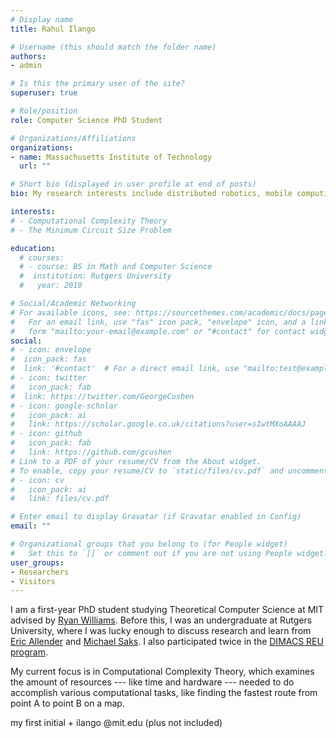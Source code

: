```yaml
---
# Display name
title: Rahul Ilango

# Username (this should match the folder name)
authors:
- admin

# Is this the primary user of the site?
superuser: true

# Role/position
role: Computer Science PhD Student

# Organizations/Affiliations
organizations:
- name: Massachusetts Institute of Technology
  url: ""

# Short bio (displayed in user profile at end of posts)
bio: My research interests include distributed robotics, mobile computing and programmable matter.

interests:
# - Computational Complexity Theory
# - The Minimum Circuit Size Problem

education:
  # courses:
  # - course: BS in Math and Computer Science
  #  institution: Rutgers University
  #   year: 2019

# Social/Academic Networking
# For available icons, see: https://sourcethemes.com/academic/docs/page-builder/#icons
#   For an email link, use "fas" icon pack, "envelope" icon, and a link in the
#   form "mailto:your-email@example.com" or "#contact" for contact widget.
social:
# - icon: envelope
#  icon_pack: fas
#  link: '#contact'  # For a direct email link, use "mailto:test@example.org".
# - icon: twitter
#   icon_pack: fab
#  link: https://twitter.com/GeorgeCushen
# - icon: google-scholar
#   icon_pack: ai
#   link: https://scholar.google.co.uk/citations?user=sIwtMXoAAAAJ
# - icon: github
#   icon_pack: fab
#   link: https://github.com/gcushen
# Link to a PDF of your resume/CV from the About widget.
# To enable, copy your resume/CV to `static/files/cv.pdf` and uncomment the lines below.
# - icon: cv
#   icon_pack: ai
#   link: files/cv.pdf

# Enter email to display Gravatar (if Gravatar enabled in Config)
email: ""

# Organizational groups that you belong to (for People widget)
#   Set this to `[]` or comment out if you are not using People widget.
user_groups:
- Researchers
- Visitors
---
```


I am a first-year PhD student studying Theoretical Computer Science at MIT advised by [Ryan Williams](https://people.csail.mit.edu/rrw/). Before this, I was an  undergraduate at Rutgers University, where I was lucky enough to discuss research and learn from [Eric Allender](https://www.cs.rutgers.edu/~allender/) and [Michael Saks](https://sites.math.rutgers.edu/~saks/). I also participated twice in the [DIMACS REU program](https://reu.dimacs.rutgers.edu/).

My current focus is in Computational Complexity Theory, which examines the amount of resources --- like time and hardware --- needed to do accomplish various computational tasks, like finding the fastest route from point A to point B on a map.

<i class="fas fa-envelope pr-1 fa-fw big-icon"></i> my first initial + ilango @mit.edu (plus not included)

